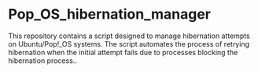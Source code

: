 # Pop_OS_hibernation_manager
This repository contains a script designed to manage hibernation attempts on Ubuntu/Pop!_OS systems. The script automates the process of retrying hibernation when the initial attempt fails due to processes blocking the hibernation process..

